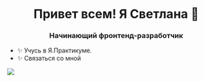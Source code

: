 <h1 align="center">Привет всем! Я Светлана 👋</h1>
<h3 align="center">Начинающий фронтенд-разработчик</h3>

- ✨ Учусь в Я.Практикуме.
- ✨ Связаться со мной
<a href='https://t.me/SvetPi'>
  <img src='https://camo.githubusercontent.com/f33fc1072c02b69dc328e768706c3221f9f4405c45eb12817b3df5524564d858/68747470733a2f2f696d672e736869656c64732e696f2f62616467652f54656c656772616d2d626c75653f7374796c653d666c61742d737175617265266c6f676f3d54656c656772616d'>
  </a>


<!--
**SvetlanaPivovarova/SvetlanaPivovarova** is a ✨ _special_ ✨ repository because its `README.md` (this file) appears on your GitHub profile.

Here are some ideas to get you started:


- 🌱 I’m currently learning ...
- 👯 I’m looking to collaborate on ...
- 🤔 I’m looking for help with ...
- 💬 Ask me about ...
- 📫 How to reach me: ...
- 😄 Pronouns: ...
- ⚡ Fun fact: ...
-->
